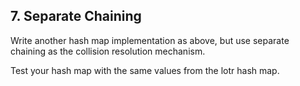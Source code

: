 ## 7. Separate Chaining

Write another hash map implementation as above, but use separate chaining as the collision resolution mechanism.

Test your hash map with the same values from the lotr hash map.
